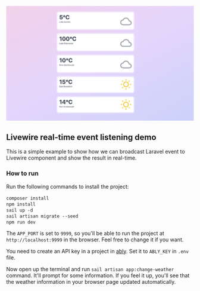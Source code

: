 ![Demo screenshot](./demo-screenshot.png)

## Livewire real-time event listening demo

This is a simple example to show how we can broadcast Laravel event to Livewire component and show the result in real-time.

### How to run
Run the following commands to install the project: 
``` shell 
composer install
npm install
sail up -d
sail artisan migrate --seed
npm run dev
```

The `APP_PORT` is set to `9999`, so you'll be able to run the project at `http://localhost:9999` in the browser. Feel free to change it if you want.

You need to create an API key in a project in [ably](https://ably.com/). Set it to `ABLY_KEY` in `.env` file.

Now open up the terminal and run `sail artisan app:change-weather` command. 
It'll prompt for some information. If you feel it up, you'll see that the weather information in your browser page updated automatically.
